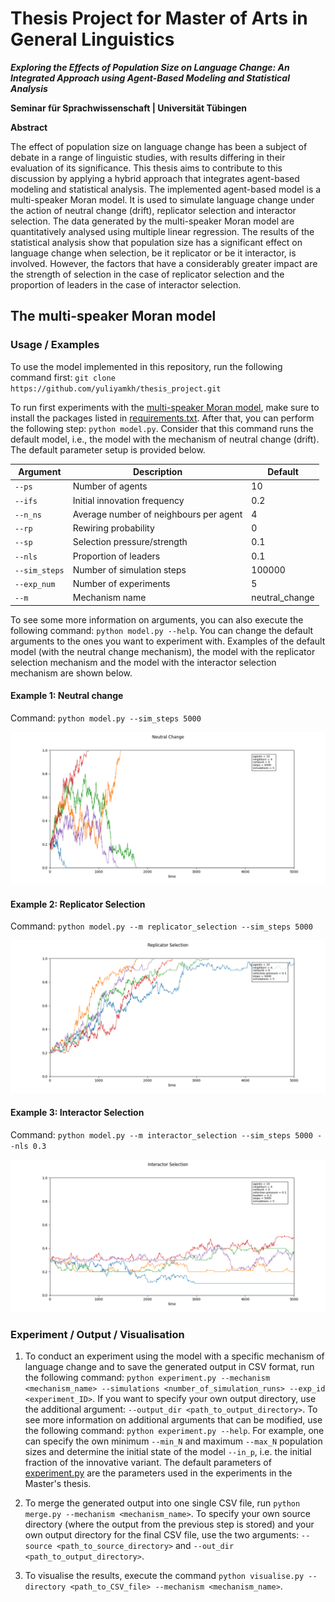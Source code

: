 # Thesis Project for Master of Arts in General Linguistics
***Exploring the Effects of Population Size on Language Change: An Integrated Approach using Agent-Based Modeling and Statistical Analysis***

**Seminar für Sprachwissenschaft | Universität Tübingen**

**Abstract**

The effect of population size on language change has been a subject of debate in a range of linguistic studies, with results differing in their evaluation of its significance. This thesis aims to contribute to this discussion by applying a hybrid approach that integrates agent-based modeling and statistical analysis. The implemented agent-based model is a multi-speaker Moran model. It is used to simulate language change under the action of neutral change (drift), replicator selection and interactor selection. The data generated by the multi-speaker Moran model are quantitatively analysed using multiple linear regression. The results of the statistical analysis show that population size has a significant effect on language change when selection, be it replicator or be it interactor, is involved. However, the factors that have a considerably greater impact are the strength of selection in the case of replicator selection and the proportion of leaders in the case of interactor selection.

## The multi-speaker Moran model
### Usage / Examples
To use the model implemented in this repository, run the following command first: ```git clone https://github.com/yuliyamkh/thesis_project.git```

To run first experiments with the [multi-speaker Moran model](https://github.com/yuliyamkh/ABM_AgentPy/blob/master/model.py), make sure to install the packages listed in [requirements.txt](https://github.com/yuliyamkh/ABM_AgentPy/blob/master/requirements.txt). After that, you can perform the following step: ```python model.py```. Consider that this command runs the default model, i.e., the model with the mechanism of neutral change (drift). The default parameter setup is provided below.

| Argument          | Description                            | Default        |
|-------------------|----------------------------------------|----------------|
| ```--ps```        | Number of agents                       | 10             |
| ```--ifs```       | Initial innovation frequency           | 0.2            |
| ```--n_ns```      | Average number of neighbours per agent | 4              |
| ```--rp```        | Rewiring probability                   | 0              |
| ```--sp```        | Selection pressure/strength            | 0.1            |
| ```--nls```       | Proportion of leaders                  | 0.1            |
| ```--sim_steps``` | Number of simulation steps             | 100000         |
| ```--exp_num```   | Number of experiments                  | 5              |
| ```--m```         | Mechanism name                         | neutral_change |

To see some more information on arguments, you can also execute the following command: ```python model.py --help```. You can change the default arguments to the ones you want to experiment with. Examples of the default model (with the neutral change mechanism), the model with the replicator selection mechanism and the model with the interactor selection mechanism are shown below.

#### Example 1: Neutral change
Command: ```python model.py --sim_steps 5000```

![Image](images/neutral_change.png)

#### Example 2: Replicator Selection
Command: ```python model.py --m replicator_selection --sim_steps 5000```

![Image](images/replicator_selection.png)

#### Example 3: Interactor Selection
Command: ```python model.py --m interactor_selection --sim_steps 5000 --nls 0.3```

![Image](images/interactor_selection.png)


### Experiment / Output / Visualisation
1. To conduct an experiment using the model with a specific mechanism of language change and to save the generated output in CSV format, run the following command: ```python experiment.py --mechanism <mechanism_name> --simulations <number_of_simulation_runs> --exp_id <experiment_ID>```. If you want to specify your own output directory, use the additional argument: ```--output_dir <path_to_output_directory>```. To see more information on additional arguments that can be modified, use the following command: ```python experiment.py --help```. For example, one can specify the own minimum ```--min_N``` and maximum ```--max_N``` population sizes and determine the initial state of the model ```--in_p```, i.e. the initial fraction of the innovative variant. The default parameters of [experiment.py](https://github.com/yuliyamkh/ABM_AgentPy/blob/acf9f5748fd38aad6fe09cfc1aab0d360a01e97e/experiment.py) are the parameters used in the experiments in the Master's thesis.

2. To merge the generated output into one single CSV file, run ```python merge.py --mechanism <mechanism_name>```. To specify your own source directory (where the output from the previous step is stored) and your own output directory for the final CSV file, use the two arguments: ```--source <path_to_source_directory>``` and ```--out_dir <path_to_output_directory>```.

3. To visualise the results, execute the command ```python visualise.py --directory <path_to_CSV_file> --mechanism <mechanism_name>```.